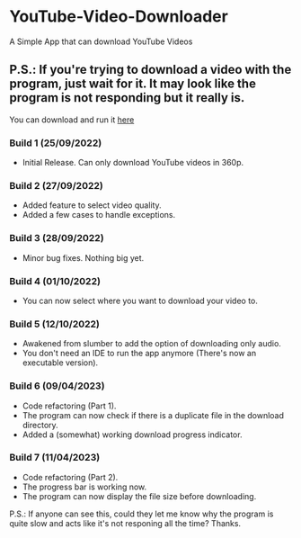 # YouTube-Video-Downloader
A Simple App that can download YouTube Videos

## P.S.: If you're trying to download a video with the program, just wait for it. It may look like the program is not responding but it really is.

You can download and run it [here](https://github.com/SidKay/YT-Vid-Downloader-Program)

### Build 1 (25/09/2022)
- Initial Release. Can only download YouTube videos in 360p.

### Build 2 (27/09/2022)
- Added feature to select video quality.
- Added a few cases to handle exceptions.

### Build 3 (28/09/2022)
- Minor bug fixes. Nothing big yet.

### Build 4 (01/10/2022)
- You can now select where you want to download your video to.

### Build 5 (12/10/2022)
- Awakened from slumber to add the option of downloading only audio.
- You don't need an IDE to run the app anymore (There's now an executable version).

### Build 6 (09/04/2023)
- Code refactoring (Part 1).
- The program can now check if there is a duplicate file in the download directory.
- Added a (somewhat) working download progress indicator.

### Build 7 (11/04/2023)
- Code refactoring (Part 2).
- The progress bar is working now.
- The program can now display the file size before downloading.

P.S.: If anyone can see this, could they let me know why the program is quite slow and acts like it's not responing all the time? Thanks.

